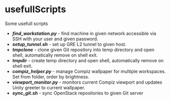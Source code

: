 usefullScripts
==============

Some usefull scripts

 * ***find_workstation.py*** - find machine in given network accessible via SSH with your user and given password.
 * ***setup_tunnel.sh*** - set up GRE L2 tunnel to given host.
 * ***tmpclone*** - clone given Git repository into temp directory and open shell, automatically remove on shell exit.
 * ***tmpdir*** - create temp directory and open shell, automatically remove on shell exit.
 * ***compiz_helper.py*** - manage Compiz wallpaper for multiple workspaces. Set from folder, order by brightness.
 * ***viewport_monitor.py*** - monitors current Compiz viewport and updates Unity greeter to current wallpaper.
 * ***sync_git.sh*** - sync OpenStack repositories to given Git server